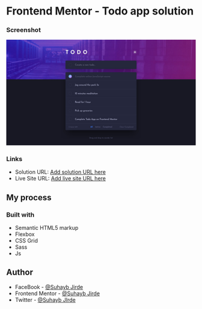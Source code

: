 # Frontend Mentor - Todo app solution

### Screenshot

![](./app/assets/screenshot.jpg)



### Links

- Solution URL: [Add solution URL here](https://your-solution-url.com)
- Live Site URL: [Add live site URL here](https://your-live-site-url.com)

## My process

### Built with

- Semantic HTML5 markup
- Flexbox
- CSS Grid
- Sass
- Js

## Author

- FaceBook - [@Suhayb Jirde](https://www.facebook.com/profile.php?id=100087769545110)
- Frontend Mentor - [@Suhayb Jirde](https://www.frontendmentor.io/profile/suhaybjirde)
- Twitter - [@Suhayb JIrde](https://twitter.com/suhaybjirde)